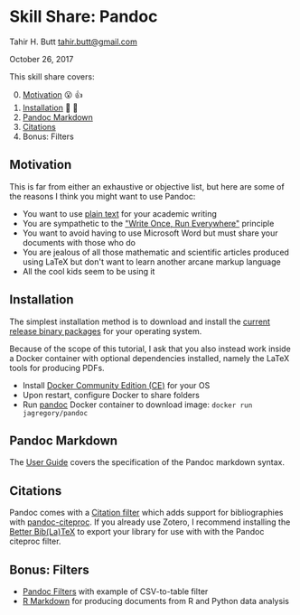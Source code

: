 # Skill Share: Pandoc

Tahir H. Butt <tahir.butt@gmail.com>

October 26, 2017

This skill share covers:

0. [Motivation](#motivation) :open_mouth: :thumbsup:
1. [Installation](#installation) :nut_and_bolt: :hammer: 
2. [Pandoc Markdown](#pandoc_markdown)
3. [Citations](#citations)
4. Bonus: Filters

## Motivation

This is far from either an exhaustive or objective list, but here are some
of the reasons I think you might want to use Pandoc:

- You want to use [plain text](http://plain-text.co/) for your academic
  writing
- You are sympathetic to the ["Write Once, Run
  Everywhere"](https://en.wikipedia.org/wiki/Write_once,_run_anywhere)
  principle 
- You want to avoid having to use Microsoft Word but must share your
  documents with those who do
- You are jealous of all those mathematic and scientific articles produced
  using LaTeX but don't want to learn another arcane markup language
- All the cool kids seem to be using it

## Installation

The simplest installation method is to download and install the [current
release binary packages](https://github.com/jgm/pandoc/releases/latest) for
your operating system.

Because of the scope of this tutorial, I ask that you also instead work inside
a Docker container with optional dependencies installed, namely the LaTeX tools
for producing PDFs.

- Install [Docker Community Edition
  (CE)](https://www.docker.com/community-edition#/download) for your OS
- Upon restart, configure Docker to share folders
- Run [pandoc](https://github.com/jagregory/pandoc-docker) Docker container to
  download image: `docker run jagregory/pandoc`

## Pandoc Markdown

The [User Guide](https://pandoc.org/MANUAL.html#pandocs-markdown) covers the
specification of the Pandoc markdown syntax.

## Citations

Pandoc comes with a [Citation filter](https://pandoc.org/MANUAL.html#citations)
which adds support for bibliographies with
[pandoc-citeproc](https://github.com/jgm/pandoc-citeproc). If you already use
Zotero, I recommend installing the [Better
Bib(La)TeX](https://github.com/retorquere/zotero-better-bibtex) to export your
library for use with with the Pandoc citeproc filter.

## Bonus: Filters

- [Pandoc Filters](https://github.com/jgm/pandoc/wiki/Pandoc-Filters) with
example of CSV-to-table filter
- [R Markdown](http://rmarkdown.rstudio.com/) for producing documents from R and
Python data analysis
